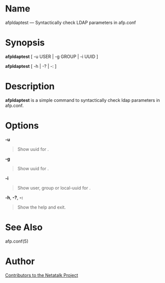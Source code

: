 # Name

afpldaptest — Syntactically check LDAP parameters in afp.conf

# Synopsis

**afpldaptest** [ -u USER | -g GROUP | -i UUID ]

**afpldaptest** [ -h | -? | -: ]

# Description

**afpldaptest** is a simple command to syntactically check ldap parameters
in afp.conf.

# Options

**-u** <user>

> Show uuid for <user>.

**-g** <group>

> Show uuid for <group>.

**-i** <uuid>

> Show user, group or local-uuid for <uuid>.

**-h**, **-?**, **-:**

> Show the help and exit.

# See Also

afp.conf(5)

# Author

[Contributors to the Netatalk Project](https://netatalk.io/contributors)
